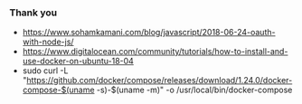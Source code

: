### Thank you

 - https://www.sohamkamani.com/blog/javascript/2018-06-24-oauth-with-node-js/
 - https://www.digitalocean.com/community/tutorials/how-to-install-and-use-docker-on-ubuntu-18-04
 - sudo curl -L "https://github.com/docker/compose/releases/download/1.24.0/docker-compose-$(uname -s)-$(uname -m)" -o /usr/local/bin/docker-compose
